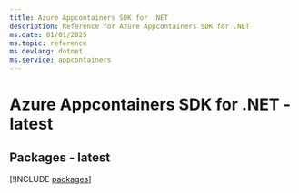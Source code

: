 ```yaml
---
title: Azure Appcontainers SDK for .NET
description: Reference for Azure Appcontainers SDK for .NET
ms.date: 01/01/2025
ms.topic: reference
ms.devlang: dotnet
ms.service: appcontainers
---
```

# Azure Appcontainers SDK for .NET - latest
## Packages - latest
[!INCLUDE [packages](appcontainers-index.md)]